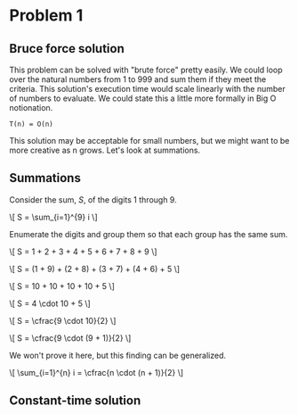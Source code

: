 # Problem 1

## Bruce force solution

This problem can be solved with "brute force" pretty easily. We could loop over
the natural numbers from 1 to 999 and sum them if they meet the criteria. This
solution's execution time would scale linearly with the number of numbers to
evaluate. We could state this a little more formally in Big O notionation.

```
T(n) = O(n)
```

This solution may be acceptable for small numbers, but we might want to be more
creative as n grows. Let's look at summations.

## Summations

Consider the sum, _S_, of the digits 1 through 9.

\\[ S = \sum_{i=1}^{9} i \\]

Enumerate the digits and group them so that each group has the same sum.

\\[ S = 1 + 2 + 3 + 4 + 5 + 6 + 7 + 8 + 9 \\]

\\[ S = (1 + 9) + (2 + 8) + (3 + 7) + (4 + 6) + 5 \\]

\\[ S = 10 + 10 + 10 + 10 + 5 \\]

\\[ S = 4 \cdot 10 + 5 \\]

\\[ S = \cfrac{9 \cdot 10}{2} \\]

\\[ S = \cfrac{9 \cdot (9 + 1)}{2} \\]

We won't prove it here, but this finding can be generalized.

\\[ \sum_{i=1}^{n} i = \cfrac{n \cdot (n + 1)}{2} \\]

## Constant-time solution
